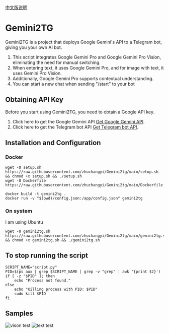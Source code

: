[中文版说明](README.cn.md)  
# Gemini2TG

Gemini2TG is a project that deploys Google Gemini's API to a Telegram bot, giving you your own AI bot.  
1. This script integrates Google Gemini Pro and Google Gemini Pro Vision, eliminating the need for manual switching.  
2. When entering text, it uses Google Gemini Pro, and for image with text, it uses Gemini Pro Vision.  
3. Additionally, Google Gemini Pro supports contextual understanding.
4. You can start a new chat when sending "/start" to your bot

## Obtaining API Key

Before you start using Gemini2TG, you need to obtain a Google API key.

1. Click here to get the Google Gemini API [Get Google Gemini API](https://makersuite.google.com/app/apikey).
2. Click here to get the Telegram bot API [Get Telegram bot API](https://telegram.me/BotFather).

## Installation and Configuration 
### Docker 
```#bash
wget -O setup.sh https://raw.githubusercontent.com/zhuchangyi/Gemini2tg/main/setup.sh && chmod +x setup.sh && ./setup.sh
wget -O Dockerfile https://raw.githubusercontent.com/zhuchangyi/Gemini2tg/main/Dockerfile
```
```#bash
docker build -t gemini2tg .
docker run -v "$(pwd)/config.json:/app/config.json" gemini2tg
```
### On system
I am using Ubuntu
```#bash
wget -O gemini2tg.sh https://raw.githubusercontent.com/zhuchangyi/Gemini2tg/main/gemini2tg.sh && chmod +x gemini2tg.sh && ./gemini2tg.sh 
```
## To stop running the script  
```#bash
SCRIPT_NAME="script.py"
PID=$(ps aux | grep $SCRIPT_NAME | grep -v "grep" | awk '{print $2}')
if [ -z "$PID" ]; then
    echo "Process not found."
else
    echo "Killing process with PID: $PID"
    sudo kill $PID
fi
```
## Samples 
![vison test](https://github.com/zhuchangyi/Gemini2tg/blob/main/vision_test.png "vison_test")
![text test](https://github.com/zhuchangyi/Gemini2tg/blob/main/test.png "test")

